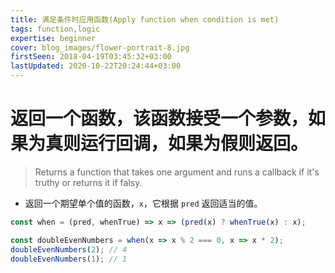 ```yaml
---
title: 满足条件时应用函数(Apply function when condition is met)
tags: function,logic
expertise: beginner
cover: blog_images/flower-portrait-8.jpg
firstSeen: 2018-04-19T03:45:32+03:00
lastUpdated: 2020-10-22T20:24:44+03:00
---
```


# 返回一个函数，该函数接受一个参数，如果为真则运行回调，如果为假则返回。
> Returns a function that takes one argument and runs a callback if it's truthy or returns it if falsy.

- 返回一个期望单个值的函数，`x`，它根据 `pred` 返回适当的值。

```js
const when = (pred, whenTrue) => x => (pred(x) ? whenTrue(x) : x);
```

```js
const doubleEvenNumbers = when(x => x % 2 === 0, x => x * 2);
doubleEvenNumbers(2); // 4
doubleEvenNumbers(1); // 1
```
